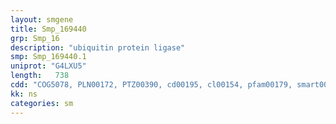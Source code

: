 ```yaml
---
layout: smgene
title: Smp_169440
grp: Smp_16
description: "ubiquitin protein ligase"
smp: Smp_169440.1
uniprot: "G4LXU5"
length:   738
cdd: "COG5078, PLN00172, PTZ00390, cd00195, cl00154, pfam00179, smart00212"
kk: ns
categories: sm
---
```

